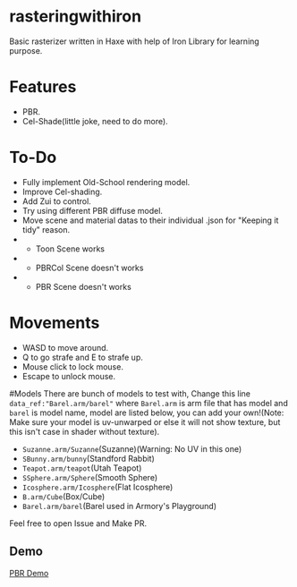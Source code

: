 # rasteringwithiron
Basic rasterizer written in Haxe with help of Iron Library for learning purpose.

# Features
* PBR.
* Cel-Shade(little joke, need to do more).

# To-Do
* Fully implement Old-School rendering model.
* Improve Cel-shading.
* Add Zui to control.
* Try using different PBR diffuse model.
* Move scene and material datas to their individual .json for "Keeping it tidy" reason.
* * Toon Scene works
* * PBRCol Scene doesn't works
* * PBR Scene doesn't works

# Movements
* WASD to move around.
* Q to go strafe and E to strafe up.
* Mouse click to lock mouse.
* Escape to unlock mouse.

#Models
There are bunch of models to test with, Change this line ``data_ref:"Barel.arm/barel"`` where `Barel.arm` is arm file that has model and `barel` is model name, model are listed below, you can add your own!(Note: Make sure your model is uv-unwarped or else it will not show texture, but this isn't case in shader without texture).
* `Suzanne.arm/Suzanne`(Suzanne)(Warning: No UV in this one)
* `SBunny.arm/bunny`(Standford Rabbit)
* `Teapot.arm/teapot`(Utah Teapot)
* `SSphere.arm/Sphere`(Smooth Sphere)
* `Icosphere.arm/Icosphere`(Flat Icosphere)
* `B.arm/Cube`(Box/Cube)
* `Barel.arm/barel`(Barel used in Armory's Playground)

Feel free to open Issue and Make PR.

## Demo
[PBR Demo](https://blackgoku36.github.io/rasteringwithiron/Demo/Assets/PBR.mp4)

[](Toon-ShadingBunny.JPG)


